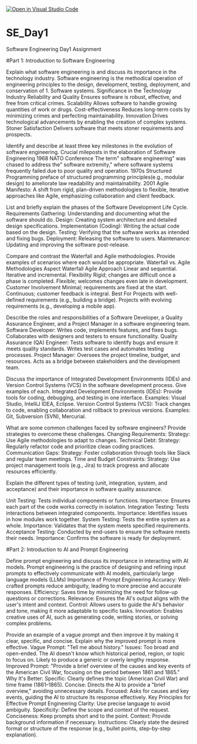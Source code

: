 [![Open in Visual Studio Code](https://classroom.github.com/assets/open-in-vscode-2e0aaae1b6195c2367325f4f02e2d04e9abb55f0b24a779b69b11b9e10269abc.svg)](https://classroom.github.com/online_ide?assignment_repo_id=18367259&assignment_repo_type=AssignmentRepo)
# SE_Day1
Software Engineering Day1 Assignment

#Part 1: Introduction to Software Engineering

Explain what software engineering is and discuss its importance in the technology industry.
Software engineering is the methodical operation of engineering principles to the design, development, testing, deployment, and conservation of 1. Software systems. 
 Significance in the Technology Industry 
 Reliability and Quality Ensures software is robust, effective, and free from critical crimes. 
 Scalability Allows software to handle growing quantities of work or  drugs. 
 Cost-effectiveness Reduces long-term costs by minimizing crimes and perfecting maintainability. 
 Innovation Drives technological advancements by enabling the creation of complex systems. 
 Stoner Satisfaction Delivers software that meets stoner requirements and prospects. 

Identify and describe at least three key milestones in the evolution of software engineering.
 Crucial mileposts in the elaboration of Software Engineering 
 1968 NATO Conference The term" software engineering" was chased to address the" software extremity," where software systems frequently failed due to poor quality and operation. 
 1970s Structured Programming preface of structured programming principles(e.g., modular design) to ameliorate law readability and maintainability. 
 2001 Agile Manifesto: A shift from rigid, plan-driven methodologies to flexible, iterative approaches like Agile, emphasizing collaboration and client feedback. 

List and briefly explain the phases of the Software Development Life Cycle.
Requirements Gathering: Understanding and documenting what the software should do.
Design: Creating system architecture and detailed design specifications.
Implementation (Coding): Writing the actual code based on the design.
Testing: Verifying that the software works as intended and fixing bugs.
Deployment: Releasing the software to users.
Maintenance: Updating and improving the software post-release.

Compare and contrast the Waterfall and Agile methodologies. Provide examples of scenarios where each would be appropriate.
Waterfall vs. Agile Methodologies
Aspect	              Waterfall	                                                               Agile
Approach	            Linear and sequential.	                                                 Iterative and incremental.
Flexibility	          Rigid; changes are difficult once a phase is completed.	                 Flexible; welcomes changes even late in development.
Customer Involvement  Minimal; requirements are fixed at the start.	                           Continuous; customer feedback is integral.
Best For	            Projects with well-defined requirements (e.g., building a bridge).	     Projects with evolving requirements (e.g., developing a mobile app).

Describe the roles and responsibilities of a Software Developer, a Quality Assurance Engineer, and a Project Manager in a software engineering team.
Software Developer: Writes code, implements features, and fixes bugs. Collaborates with designers and testers to ensure functionality.
Quality Assurance (QA) Engineer: Tests software to identify bugs and ensure it meets quality standards. Writes test cases and automates testing processes.
Project Manager: Oversees the project timeline, budget, and resources. Acts as a bridge between stakeholders and the development team.

Discuss the importance of Integrated Development Environments (IDEs) and Version Control Systems (VCS) in the software development process. Give examples of each.
Integrated Development Environments (IDEs):
Provide tools for coding, debugging, and testing in one interface.
Examples: Visual Studio, IntelliJ IDEA, Eclipse.
Version Control Systems (VCS):
Track changes to code, enabling collaboration and rollback to previous versions.
Examples: Git, Subversion (SVN), Mercurial.

What are some common challenges faced by software engineers? Provide strategies to overcome these challenges.
Changing Requirements:
Strategy: Use Agile methodologies to adapt to changes.
Technical Debt:
Strategy: Regularly refactor code and prioritize clean coding practices.
Communication Gaps:
Strategy: Foster collaboration through tools like Slack and regular team meetings.
Time and Budget Constraints:
Strategy: Use project management tools (e.g., Jira) to track progress and allocate resources efficiently.

Explain the different types of testing (unit, integration, system, and acceptance) and their importance in software quality assurance.

Unit Testing:
Tests individual components or functions.
Importance: Ensures each part of the code works correctly in isolation.
Integration Testing:
Tests interactions between integrated components.
Importance: Identifies issues in how modules work together.
System Testing:
Tests the entire system as a whole.
Importance: Validates that the system meets specified requirements.
Acceptance Testing:
Conducted by end-users to ensure the software meets their needs.
Importance: Confirms the software is ready for deployment.

#Part 2: Introduction to AI and Prompt Engineering


Define prompt engineering and discuss its importance in interacting with AI models.
Prompt engineering is the practice of designing and refining input prompts to effectively communicate with AI models, particularly large language models (LLMs)
Importance of Prompt Engineering
Accuracy: Well-crafted prompts reduce ambiguity, leading to more precise and accurate responses.
Efficiency: Saves time by minimizing the need for follow-up questions or corrections.
Relevance: Ensures the AI's output aligns with the user's intent and context.
Control: Allows users to guide the AI's behavior and tone, making it more adaptable to specific tasks.
Innovation: Enables creative uses of AI, such as generating code, writing stories, or solving complex problems.

Provide an example of a vague prompt and then improve it by making it clear, specific, and concise. Explain why the improved prompt is more effective.
Vague Prompt:
"Tell me about history."
Issues:
Too broad and open-ended.
The AI doesn't know which historical period, region, or topic to focus on.
Likely to produce a generic or overly lengthy response.
Improved Prompt:
"Provide a brief overview of the causes and key events of the American Civil War, focusing on the period between 1861 and 1865."
Why It's Better:
Specific: Clearly defines the topic (American Civil War) and time frame (1861–1865).
Concise: Directs the AI to provide a "brief overview," avoiding unnecessary details.
Focused: Asks for causes and key events, guiding the AI to structure its response effectively.
Key Principles for Effective Prompt Engineering
Clarity: Use precise language to avoid ambiguity.
Specificity: Define the scope and context of the request.
Conciseness: Keep prompts short and to the point.
Context: Provide background information if necessary.
Instructions: Clearly state the desired format or structure of the response (e.g., bullet points, step-by-step explanation).
